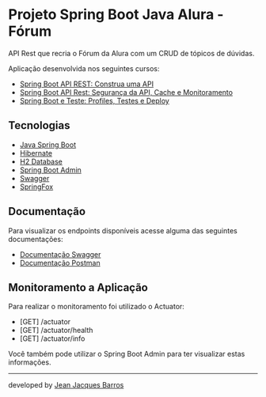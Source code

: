 # Projeto Spring Boot Java Alura - Fórum

API Rest que recria o Fórum da Alura com um CRUD de tópicos de dúvidas.

Aplicação desenvolvida nos seguintes cursos:

- [Spring Boot API REST: Construa uma API](https://cursos.alura.com.br/course/spring-boot-api-rest)
- [Spring Boot API Rest: Segurança da API, Cache e Monitoramento](https://cursos.alura.com.br/course/spring-boot-seguranca-cache-monitoramento)
- [Spring Boot e Teste: Profiles, Testes e Deploy](https://cursos.alura.com.br/course/spring-boot-profiles-testes-deploy)

## Tecnologias

- [Java Spring Boot](https://spring.io/projects/spring-boot)
- [Hibernate](https://hibernate.org/)
- [H2 Database](https://www.h2database.com/)
- [Spring Boot Admin](https://github.com/codecentric/spring-boot-admin)
- [Swagger](https://swagger.io/)
- [SpringFox](https://springfox.github.io/springfox/)

## Documentação

Para visualizar os endpoints disponíveis acesse alguma das seguintes documentações:

- [Documentação Swagger](http://localhost:8080/swagger-ui.html)
- [Documentação Postman](postman/Curso%20Alura%20Spring.postman_collection.json)

## Monitoramento a Aplicação

Para realizar o monitoramento foi utilizado o Actuator:

- [GET] /actuator
- [GET] /actuator/health
- [GET] /actuator/info

Você também pode utilizar o Spring Boot Admin para ter visualizar estas informações.

--- 
developed by [Jean Jacques Barros](https://github.com/jjeanjacques10)
